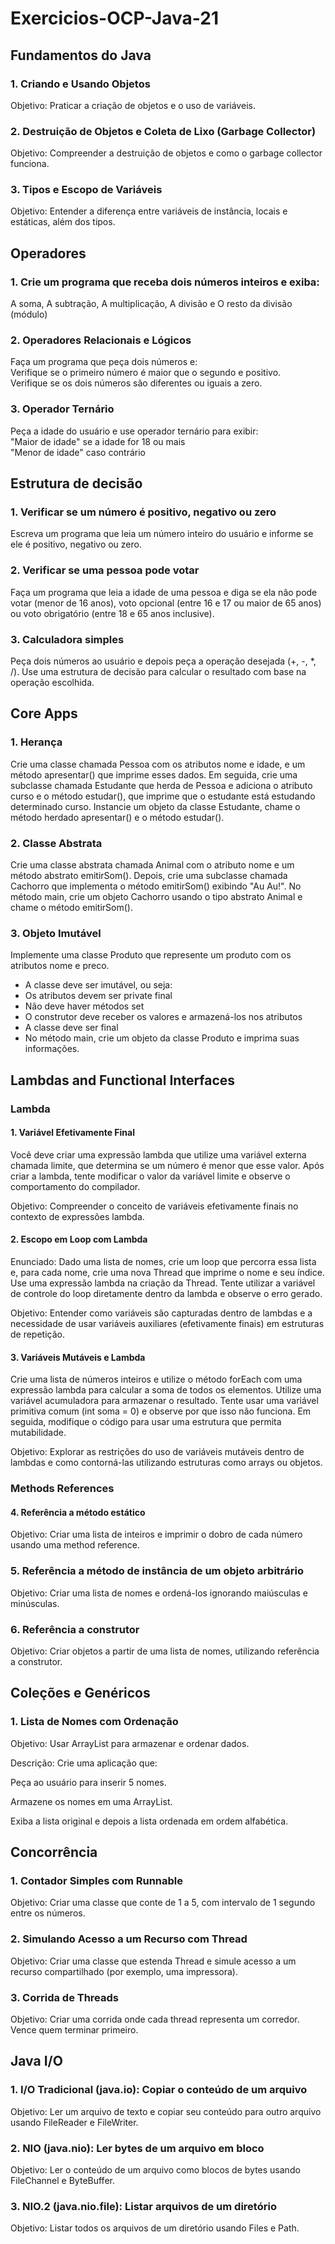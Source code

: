# Exercicios-OCP-Java-21

## Fundamentos do Java

### 1. Criando e Usando Objetos
Objetivo: Praticar a criação de objetos e o uso de variáveis.

### 2. Destruição de Objetos e Coleta de Lixo (Garbage Collector)
Objetivo: Compreender a destruição de objetos e como o garbage collector funciona.

### 3. Tipos e Escopo de Variáveis
Objetivo: Entender a diferença entre variáveis de instância, locais e estáticas, além dos tipos.

## Operadores
### 1. Crie um programa que receba dois números inteiros e exiba: 
A soma, A subtração, A multiplicação, A divisão e O resto da divisão (módulo)

### 2. Operadores Relacionais e Lógicos
Faça um programa que peça dois números e:\
Verifique se o primeiro número é maior que o segundo e positivo.\
Verifique se os dois números são diferentes ou iguais a zero.

### 3. Operador Ternário
Peça a idade do usuário e use operador ternário para exibir:\
"Maior de idade" se a idade for 18 ou mais\
"Menor de idade" caso contrário

## Estrutura de decisão

### 1. Verificar se um número é positivo, negativo ou zero
Escreva um programa que leia um número inteiro do usuário e informe se ele é positivo, negativo ou zero.

### 2. Verificar se uma pessoa pode votar
Faça um programa que leia a idade de uma pessoa e diga se ela não pode votar (menor de 16 anos), voto opcional (entre 16 e 17 ou maior de 65 anos) ou voto obrigatório (entre 18 e 65 anos inclusive).

### 3. Calculadora simples
Peça dois números ao usuário e depois peça a operação desejada (+, -, *, /). Use uma estrutura de decisão para calcular o resultado com base na operação escolhida.

## Core Apps
### 1. Herança
Crie uma classe chamada Pessoa com os atributos nome e idade, e um método apresentar() que imprime esses dados.
Em seguida, crie uma subclasse chamada Estudante que herda de Pessoa e adiciona o atributo curso e o método estudar(), que imprime que o estudante está estudando determinado curso.
Instancie um objeto da classe Estudante, chame o método herdado apresentar() e o método estudar().

### 2. Classe Abstrata
Crie uma classe abstrata chamada Animal com o atributo nome e um método abstrato emitirSom().
Depois, crie uma subclasse chamada Cachorro que implementa o método emitirSom() exibindo "Au Au!".
No método main, crie um objeto Cachorro usando o tipo abstrato Animal e chame o método emitirSom().

### 3. Objeto Imutável
Implemente uma classe Produto que represente um produto com os atributos nome e preco.
- A classe deve ser imutável, ou seja:
- Os atributos devem ser private final
- Não deve haver métodos set
- O construtor deve receber os valores e armazená-los nos atributos
- A classe deve ser final
- No método main, crie um objeto da classe Produto e imprima suas informações.

## Lambdas and Functional Interfaces

### Lambda

#### 1. Variável Efetivamente Final

Você deve criar uma expressão lambda que utilize uma variável externa chamada limite, que determina se um número é menor que esse valor. Após criar a lambda, tente modificar o valor da variável limite e observe o comportamento do compilador.

Objetivo:
Compreender o conceito de variáveis efetivamente finais no contexto de expressões lambda.

#### 2. Escopo em Loop com Lambda
Enunciado:
Dado uma lista de nomes, crie um loop que percorra essa lista e, para cada nome, crie uma nova Thread que imprime o nome e seu índice. Use uma expressão lambda na criação da Thread. Tente utilizar a variável de controle do loop diretamente dentro da lambda e observe o erro gerado.

Objetivo:
Entender como variáveis são capturadas dentro de lambdas e a necessidade de usar variáveis auxiliares (efetivamente finais) em estruturas de repetição.

#### 3. Variáveis Mutáveis e Lambda

Crie uma lista de números inteiros e utilize o método forEach com uma expressão lambda para calcular a soma de todos os elementos. Utilize uma variável acumuladora para armazenar o resultado. Tente usar uma variável primitiva comum (int soma = 0) e observe por que isso não funciona. Em seguida, modifique o código para usar uma estrutura que permita mutabilidade.

Objetivo:
Explorar as restrições do uso de variáveis mutáveis dentro de lambdas e como contorná-las utilizando estruturas como arrays ou objetos.

### Methods References

#### 4. Referência a método estático
Objetivo: Criar uma lista de inteiros e imprimir o dobro de cada número usando uma method reference.

### 5. Referência a método de instância de um objeto arbitrário
Objetivo: Criar uma lista de nomes e ordená-los ignorando maiúsculas e minúsculas.

### 6. Referência a construtor
Objetivo: Criar objetos a partir de uma lista de nomes, utilizando referência a construtor.

## Coleções e Genéricos

### 1. Lista de Nomes com Ordenação
Objetivo: Usar ArrayList para armazenar e ordenar dados.

Descrição:
Crie uma aplicação que:

Peça ao usuário para inserir 5 nomes.

Armazene os nomes em uma ArrayList.

Exiba a lista original e depois a lista ordenada em ordem alfabética.

## Concorrência

### 1. Contador Simples com Runnable
Objetivo: Criar uma classe que conte de 1 a 5, com intervalo de 1 segundo entre os números.

### 2. Simulando Acesso a um Recurso com Thread
Objetivo: Criar uma classe que estenda Thread e simule acesso a um recurso compartilhado (por exemplo, uma impressora).

### 3. Corrida de Threads
Objetivo: Criar uma corrida onde cada thread representa um corredor. Vence quem terminar primeiro.

## Java I/O

### 1. I/O Tradicional (java.io): Copiar o conteúdo de um arquivo
Objetivo: Ler um arquivo de texto e copiar seu conteúdo para outro arquivo usando FileReader e FileWriter.

### 2. NIO (java.nio): Ler bytes de um arquivo em bloco
Objetivo: Ler o conteúdo de um arquivo como blocos de bytes usando FileChannel e ByteBuffer.

### 3. NIO.2 (java.nio.file): Listar arquivos de um diretório
Objetivo: Listar todos os arquivos de um diretório usando Files e Path.
